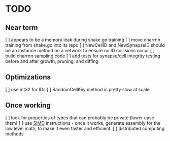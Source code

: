 # TODO

## Near term
[ ] appears to be a memory leak during shake.go training
[ ] move charrnn training from shake.go into its repo
[ ] NewCellID and NewSynapseID should be an instance method on a network to ensure
no ID collisions occur
[ ] build charrnn sampling code
[ ] add tests for synapse/cell integrity testing before and after growth, pruning, and diffing

## Optimizations
[ ] use int32 for IDs
[ ] RandomCellKey method is pretty slow at scale

## Once working
[ ] look for properties of types that can probably be private (lower case them)
[ ] use [SIMD](https://github.com/bjwbell/gensimd) instructions
    - once it works, generate assembly for the low level math, to make it even faster and efficient.
[ ] distributed computing methods
